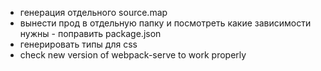 -   генерация отдельного source.map
-   вынести прод в отдельную папку и посмотреть какие зависимости нужны - поправить package.json
-   генерировать типы для css
-   check new version of webpack-serve to work properly
